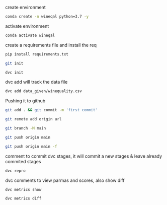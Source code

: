 create environment

```bash
conda create -n wineqal python=3.7 -y
```

activate environment
```bash
conda activate wineqal
```

create a requirements file and install the req
```bash
pip install requirements.txt
```

```bash
git init
```

```bash
dvc init
```

dvc add will track the data file 
```bash
dvc add data_given/winequality.csv
```

Pushing it to github
```bash
git add . && git commit -m 'first commit'

git remote add origin url

git branch -M main

git push origin main

git push origin main -f
```

comment to commit dvc stages, it will commit a new stages & leave already commited stages

```bash
dvc repro
```

dvc comments to view parmas and scores, also show diff 

```bash
dvc metrics show

dvc metrics diff
```